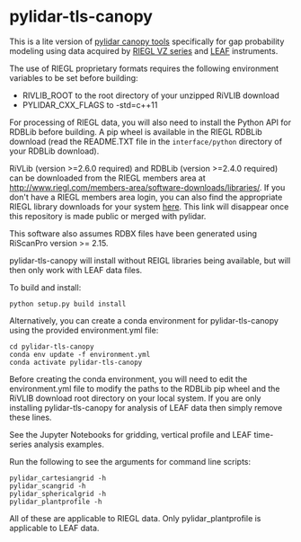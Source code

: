 # pylidar-tls-canopy

This is a lite version of [pylidar canopy tools](http://www.pylidar.org/en/latest/commandline_canopy.html) specifically for gap probability modeling using data acquired by [RIEGL VZ series](http://www.riegl.com/nc/products/terrestrial-scanning/) and [LEAF](https://www.sensingsystems.com.au/) instruments.

The use of RIEGL proprietary formats requires the following environment variables to be set before building:
  - RIVLIB_ROOT to the root directory of your unzipped RiVLIB download
  - PYLIDAR_CXX_FLAGS to -std=c++11

For processing of RIEGL data, you will also need to install the Python API for RDBLib before building. A pip wheel is available in the RIEGL RDBLib download (read the README.TXT file in the ```interface/python``` directory of your RDBLib download).

RiVLib (version >=2.6.0 required) and RDBLib (version >=2.4.0 required) can be downloaded from the RIEGL members area at http://www.riegl.com/members-area/software-downloads/libraries/. 
If you don't have a RIEGL members area login, you can also find the appropriate RIEGL library downloads for your system [here](https://drive.google.com/drive/folders/1ORdOxGI23D_uB0f4iVsyvVCldk1zekle?usp=sharing). This link will disappear once this repository is made public or merged with pylidar.

This software also assumes RDBX files have been generated using RiScanPro version >= 2.15.

pylidar-tls-canopy will install without REIGL libraries being available, but will then only work with LEAF data files.

To build and install:
```
python setup.py build install
```

Alternatively, you can create a conda environment for pylidar-tls-canopy using the provided environment.yml file:
```
cd pylidar-tls-canopy
conda env update -f environment.yml
conda activate pylidar-tls-canopy
```
Before creating the conda environment, you will need to edit the environment.yml file to modify the paths to the RDBLib pip wheel and the RiVLIB download root directory on your local system. If you are only installing pylidar-tls-canopy for analysis of LEAF data then simply remove these lines.

See the Jupyter Notebooks for gridding, vertical profile and LEAF time-series analysis examples.

Run the following to see the arguments for command line scripts:
```
pylidar_cartesiangrid -h
pylidar_scangrid -h
pylidar_sphericalgrid -h
pylidar_plantprofile -h
```
All of these are applicable to RIEGL data. Only pylidar_plantprofile is applicable to LEAF data.
